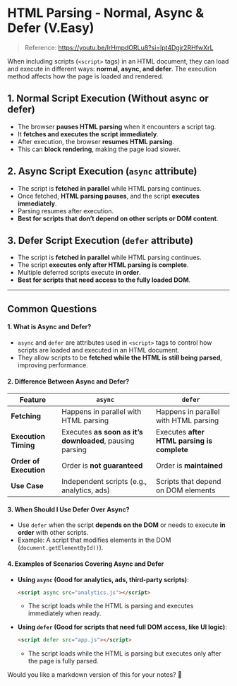 # HTML Parsing - Normal, Async & Defer (V.Easy)

> Reference: https://youtu.be/IrHmpdORLu8?si=lpt4Dgjr2RHfwXrL

When including scripts (`<script>` tags) in an HTML document, they can load and execute in different ways: **normal, async, and defer**. The execution method affects how the page is loaded and rendered.

## **1. Normal Script Execution (Without async or defer)**

- The browser **pauses HTML parsing** when it encounters a script tag.
- It **fetches and executes the script immediately**.
- After execution, the browser **resumes HTML parsing**.
- This can **block rendering**, making the page load slower.

## **2. Async Script Execution (`async` attribute)**

- The script is **fetched in parallel** while HTML parsing continues.
- Once fetched, **HTML parsing pauses**, and the script **executes immediately**.
- Parsing resumes after execution.
- **Best for scripts that don’t depend on other scripts or DOM content**.

## **3. Defer Script Execution (`defer` attribute)**

- The script is **fetched in parallel** while HTML parsing continues.
- The script **executes only after HTML parsing is complete**.
- Multiple deferred scripts execute **in order**.
- **Best for scripts that need access to the fully loaded DOM**.

---

## Common Questions

#### **1. What is Async and Defer?**

- `async` and `defer` are attributes used in `<script>` tags to control how scripts are loaded and executed in an HTML document.
- They allow scripts to be **fetched while the HTML is still being parsed**, improving performance.

#### **2. Difference Between Async and Defer?**

| Feature                | `async`                                                  | `defer`                                     |
| ---------------------- | -------------------------------------------------------- | ------------------------------------------- |
| **Fetching**           | Happens in parallel with HTML parsing                    | Happens in parallel with HTML parsing       |
| **Execution Timing**   | Executes **as soon as it’s downloaded**, pausing parsing | Executes **after HTML parsing is complete** |
| **Order of Execution** | Order is **not guaranteed**                              | Order is **maintained**                     |
| **Use Case**           | Independent scripts (e.g., analytics, ads)               | Scripts that depend on DOM elements         |

#### **3. When Should I Use Defer Over Async?**

- Use `defer` when the script **depends on the DOM** or needs to execute **in order** with other scripts.
- Example: A script that modifies elements in the DOM (`document.getElementById()`).

#### **4. Examples of Scenarios Covering Async and Defer**

- **Using `async` (Good for analytics, ads, third-party scripts)**:

  ```html
  <script async src="analytics.js"></script>
  ```

  - The script loads while the HTML is parsing and executes immediately when ready.

- **Using `defer` (Good for scripts that need full DOM access, like UI logic)**:
  ```html
  <script defer src="app.js"></script>
  ```
  - The script loads while the HTML is parsing but executes only after the page is fully parsed.

Would you like a markdown version of this for your notes? 🚀
